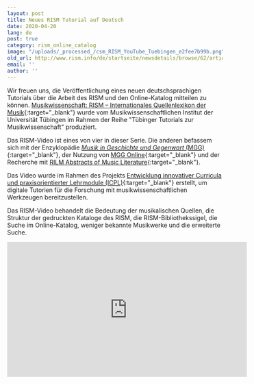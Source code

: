 ```yaml
---
layout: post
title: Neues RISM Tutorial auf Deutsch
date: 2020-04-20
lang: de
post: true
category: rism_online_catalog
image: "/uploads/_processed_/csm_RISM_YouTube_Tuebingen_e2fee7b99b.png"
old_url: http://www.rism.info/de/startseite/newsdetails/browse/62/article/64/new-rism-tutorial-in-german.html
email: ''
author: ''
---
```



Wir freuen uns, die Veröffentlichung eines neuen deutschsprachigen Tutorials über die Arbeit des RISM und den Online-Katalog mitteilen zu können. [Musikwissenschaft: RISM – Internationales Quellenlexikon der Musik](https://youtu.be/K34u716Uwmk){:target="_blank"} wurde vom Musikwissenschaftlichen Institut der Universität Tübingen im Rahmen der Reihe "Tübinger Tutorials zur Musikwissenschaft" produziert.

Das RISM-Video ist eines von vier in dieser Serie. Die anderen befassem sich mit der Enzyklopädie [_Musik in Geschichte und Gegenwart_ (MGG)](https://youtu.be/-8607AYwKkE){:target="_blank"}, der Nutzung von [MGG Online](https://youtu.be/eVbco3pvAi8){:target="_blank"} und der Recherche mit [RILM Abstracts of Music Literature](https://youtu.be/hKVXfFZu3n0){:target="_blank"}.

Das Video wurde im Rahmen des Projekts [Entwicklung innovativer Curricula und praxisorientierter Lehrmodule (ICPL)](https://uni-tuebingen.de/de/151680){:target="_blank"} erstellt, um digitale Tutorien für die Forschung mit musikwissenschaftlichen Werkzeugen bereitzustellen.

Das RISM-Video behandelt die Bedeutung der musikalischen Quellen, die Struktur der gedruckten Kataloge des RISM, die RISM-Bibliothekssigel, die Suche im Online-Katalog, weniger bekannte Musikwerke und die erweiterte Suche.

<iframe width="560" height="315" src="https://www.youtube.com/embed/K34u716Uwmk" frameborder="0" allow="accelerometer; autoplay; encrypted-media; gyroscope; picture-in-picture" allowfullscreen></iframe>



<script type="text/javascript">var switchTo5x=true;</script><script type="text/javascript" src="http://w.sharethis.com/button/buttons.js"></script><script type="text/javascript">stLight.options({publisher: "9b601438-1ce1-49d8-bfd7-9cff5df54c17", doNotHash: false, doNotCopy: false, hashAddressBar: false});</script>